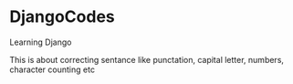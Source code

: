 # DjangoCodes
Learning Django

This is about correcting sentance like punctation, capital letter, numbers, character counting etc
